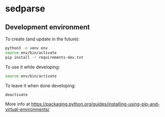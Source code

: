 # sedparse

## Development environment

To create (and update in the future):

```bash
python3 -m venv env
source env/bin/activate
pip install -r requirements-dev.txt
```

To use it while developing:

```bash
source env/bin/activate
```

To leave it when done developing:

```bash
deactivate
```

More info at https://packaging.python.org/guides/installing-using-pip-and-virtual-environments/

